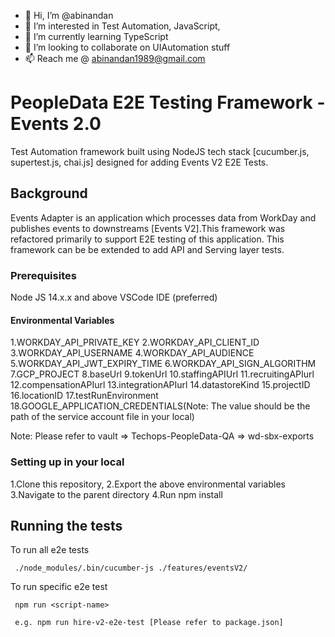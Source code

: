 - 👋 Hi, I’m @abinandan
- 👀 I’m interested in Test Automation, JavaScript,
- 🌱 I’m currently learning TypeScript
- 💞️ I’m looking to collaborate on UIAutomation stuff
- 📫 Reach me @ abinandan1989@gmail.com

<!---
abinandan-qa/abinandan-qa is a ✨ special ✨ repository because its `README.md` (this file) appears on your GitHub profile.
You can click the Preview link to take a look at your changes.
--->

# PeopleData E2E Testing Framework - Events 2.0

Test Automation framework built using NodeJS tech stack [cucumber.js, supertest.js, chai.js] designed for adding Events V2 E2E Tests.

## Background

Events Adapter is an application which processes data from WorkDay and publishes events to downstreams [Events V2].This framework was refactored primarily to support E2E testing of this application. This framework can be be extended to add API and Serving layer tests.

### Prerequisites

Node JS 14.x.x and above
VSCode IDE (preferred)

#### Environmental Variables

1.WORKDAY_API_PRIVATE_KEY
2.WORKDAY_API_CLIENT_ID
3.WORKDAY_API_USERNAME
4.WORKDAY_API_AUDIENCE
5.WORKDAY_API_JWT_EXPIRY_TIME
6.WORKDAY_API_SIGN_ALGORITHM
7.GCP_PROJECT
8.baseUrl
9.tokenUrl
10.staffingAPIUrl
11.recruitingAPIurl
12.compensationAPIurl
13.integrationAPIurl
14.datastoreKind
15.projectID
16.locationID
17.testRunEnvironment
18.GOOGLE_APPLICATION_CREDENTIALS(Note: The value should be the path of the service account file in your local)

Note:
Please refer to vault => Techops-PeopleData-QA => wd-sbx-exports

### Setting up in your local

1.Clone this repository,
2.Export the above environmental variables
3.Navigate to the parent directory
4.Run npm install

## Running the tests

To run all e2e tests 
```
 ./node_modules/.bin/cucumber-js ./features/eventsV2/

```

To run specific e2e test
```
 npm run <script-name>

 e.g. npm run hire-v2-e2e-test [Please refer to package.json]

```
